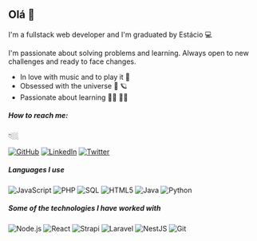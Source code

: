 ## Olá 👋

I'm a fullstack web developer and I'm graduated by Estácio 💻

I'm passionate about solving problems and learning. Always open to new challenges and ready to face changes.

- In love with music and to play it 🎸 
- Obsessed with the universe 🌌 🪐
- Passionate about learning 👨‍🎓 👨‍💻

##### How to reach me: 
👇🏼

<p align="left">
 <a href="https://github.com/ericsonmatheus"><img src="https://img.shields.io/github/followers/ericsonmatheus.svg?label=GitHub&style=social" alt="GitHub"></a>
 <a href="https://www.linkedin.com/in/ericson-matheus/"><img src="https://img.shields.io/badge/LinkedIn--_.svg?style=social&logo=linkedin" alt="LinkedIn"></a>
 <a href="https://twitter.com/manosony21"><img src="https://img.shields.io/twitter/url?style=social&url=https%3A%2F%2Ftwitter.com%2Fmanosony21" alt="Twitter"></a>
</p>


##### Languages I use

![JavaScript](https://img.shields.io/badge/-JavaScript-000000?style=flat&logo=javascript)
![PHP](https://img.shields.io/badge/-PHP-000000?style=flat&logo=php)
![SQL](https://img.shields.io/badge/-SQL-000000?style=flat&logo=postgresql)
![HTML5](https://img.shields.io/badge/-HTML5-000000?style=flat&logo=html5)
![Java](https://img.shields.io/badge/-Java-000000?style=flat&logo=java)
![Python](https://img.shields.io/badge/-Python-000000?style=flat&logo=python)

##### Some of the technologies I have worked with

![Node.js](https://img.shields.io/badge/-Node.js-222222?style=flat&logo=node.js&logoColor=339933)
![React](https://img.shields.io/badge/-React-222222?style=flat&logo=React&logoColor=61DAFB)
![Strapi](https://img.shields.io/badge/-Strapi-222222?style=flat&logo=Strapi&logoColor=61DAFB)
![Laravel](https://img.shields.io/badge/-Laravel-222222?style=flat&logo=laravel&logoColor=61DAFB)
![NestJS](https://img.shields.io/badge/-NestJS-222222?style=flat&logo=nestjs&logoColor=F05032)
![Git](https://img.shields.io/badge/-Git-222222?style=flat&logo=git&logoColor=F05032)
